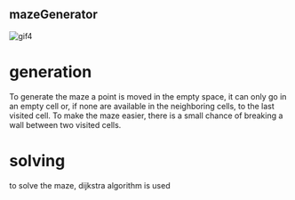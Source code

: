 ## mazeGenerator

![gif4](https://github.com/loann-rio/mazeGenerator/assets/81096844/41792d22-6807-4521-8905-c9c9e3369559)

# generation
To generate the maze a point is moved in the empty space, it can only go in an empty cell or, if none are available in the neighboring cells, to the last visited cell.
To make the maze easier, there is a small chance of breaking a wall between two visited cells.

# solving
to solve the maze, dijkstra algorithm is used
